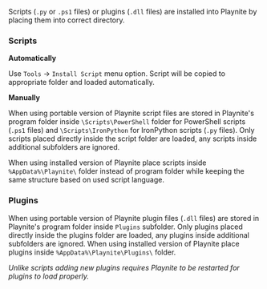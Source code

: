 Scripts (`.py` or `.ps1` files) or plugins (`.dll` files) are installed into Playnite by placing them into correct directory.

### Scripts
**Automatically**

Use `Tools` -> `Install Script` menu option. Script will be copied to appropriate folder and loaded automatically.

**Manually**

When using portable version of Playnite script files are stored in Playnite's program folder inside `\Scripts\PowerShell` folder for PowerShell scripts (`.ps1` files) and `\Scripts\IronPython` for IronPython scripts (`.py` files). Only scripts placed directly inside the script folder are loaded, any scripts inside additional subfolders are ignored.

When using installed version of Playnite place scripts inside `%AppData%\Playnite\` folder instead of program folder while keeping the same structure based on used script language.

### Plugins

When using portable version of Playnite plugin files (`.dll` files) are stored in Playnite's program folder inside `Plugins` subfolder. Only plugins placed directly inside the plugins folder are loaded, any plugins inside additional subfolders are ignored. When using installed version of Playnite place plugins inside `%AppData%\Playnite\Plugins\` folder.

*Unlike scripts adding new plugins requires Playnite to be restarted for plugins to load properly.*
